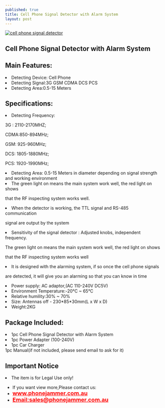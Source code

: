 ```yaml
---
published: true
title: Cell Phone Signal Detector with Alarm System
layout: post
---
```

<a href="http://www.phonejammer.com.au/cellphonesignaldetectorwithalarmsystem-p-198.html"><img src="http://www.phonejammer.com.au/images/jammera/audetector20150722002_02.jpg"  alt="cell phone signal detector"/></a>

<div class="std"> <h2>Cell Phone Signal Detector with Alarm System</h2>
<h2>Main Features:</h2>
<li>Detecting Device: Cell Phone</li>
<li>Detecting Signal:3G GSM CDMA DCS PCS</li>
<li>Detecting Area:0.5-15 Meters</li>
<h2>Specifications:</h2>
<li>Detecting Frequency:
<p>3G : 2110-2170MHZ;</p>
<p>CDMA:850-894MHz;</p> 
<p>GSM: 925-960MHz;</p>
<p>DCS: 1805-1880MHz;</p>
<p>PCS: 1920-1990MHz;</p>
<li>Detecting Area: 0.5-15 Meters in diameter depending on signal strength and 
working environment</li>
<li>The green light on means the main system work well, the red light on shows 

that the RF inspecting system works well.</li>
<li>When the detector is working, the TTL signal and RS-485 communication 

signal are output by the system</li>
<li>Sensitivity of the signal detector : Adjusted knobs, independent frequency. 

  The green light on means the main system work well, the red light on shows 

that the RF inspecting system works well</li>
<li>It is designed with the alarming system, if so once the cell phone signals 

are detected, it will give you an alarming so that you can know in time</li>
<li>Power supply: AC adaptor,(AC 110-240V   DC5V)</li>
<li>Environment Temperature:-20°C ~ 65°C</li>
<li>Relative humility:30% ~ 70%</li>
<li>Size: Antennas off - 230*85*30mm(L x W x D)</li>
<li>Weight:2KG</li>
<h2>Package Included:</h2>
<li>1pc Cell Phone Signal Detector with Alarm System</li>
<li>1pc Power Adapter (100-240V)</li>
<li>1pc Car Charger</li
<li>1pc Manual(if not included, please send email to ask for it)</li>
<h2>Important Notice</h2>
<li>The item is for Legal Use only!</li> </div>


<div><ul>
<li>If you want view more,Please contact us:</li>
<li><a href="www.phonejammer.com.au"  title="www.phonejammer.com.au" style="font-size:18px; font-weight:bold; color:#F00;">www.phonejammer.com.au</a></li>
<li><a href="Mailto:sales@phonejammer.com.au" style="font-size:18px; font-weight:bold; color:#F00;">Email:sales@phonejammer.com.au</a></li>
</ul></div>
